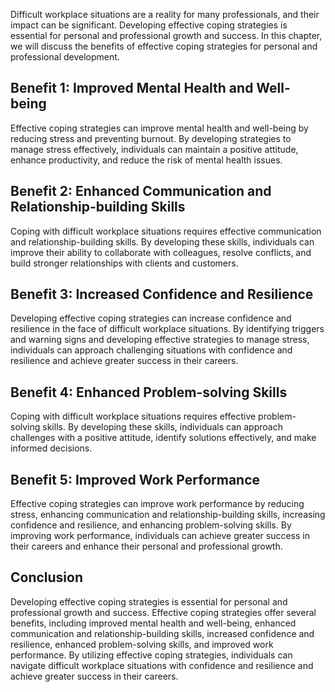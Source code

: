 
Difficult workplace situations are a reality for many professionals, and their impact can be significant. Developing effective coping strategies is essential for personal and professional growth and success. In this chapter, we will discuss the benefits of effective coping strategies for personal and professional development.

Benefit 1: Improved Mental Health and Well-being
------------------------------------------------

Effective coping strategies can improve mental health and well-being by reducing stress and preventing burnout. By developing strategies to manage stress effectively, individuals can maintain a positive attitude, enhance productivity, and reduce the risk of mental health issues.

Benefit 2: Enhanced Communication and Relationship-building Skills
------------------------------------------------------------------

Coping with difficult workplace situations requires effective communication and relationship-building skills. By developing these skills, individuals can improve their ability to collaborate with colleagues, resolve conflicts, and build stronger relationships with clients and customers.

Benefit 3: Increased Confidence and Resilience
----------------------------------------------

Developing effective coping strategies can increase confidence and resilience in the face of difficult workplace situations. By identifying triggers and warning signs and developing effective strategies to manage stress, individuals can approach challenging situations with confidence and resilience and achieve greater success in their careers.

Benefit 4: Enhanced Problem-solving Skills
------------------------------------------

Coping with difficult workplace situations requires effective problem-solving skills. By developing these skills, individuals can approach challenges with a positive attitude, identify solutions effectively, and make informed decisions.

Benefit 5: Improved Work Performance
------------------------------------

Effective coping strategies can improve work performance by reducing stress, enhancing communication and relationship-building skills, increasing confidence and resilience, and enhancing problem-solving skills. By improving work performance, individuals can achieve greater success in their careers and enhance their personal and professional growth.

Conclusion
----------

Developing effective coping strategies is essential for personal and professional growth and success. Effective coping strategies offer several benefits, including improved mental health and well-being, enhanced communication and relationship-building skills, increased confidence and resilience, enhanced problem-solving skills, and improved work performance. By utilizing effective coping strategies, individuals can navigate difficult workplace situations with confidence and resilience and achieve greater success in their careers.
